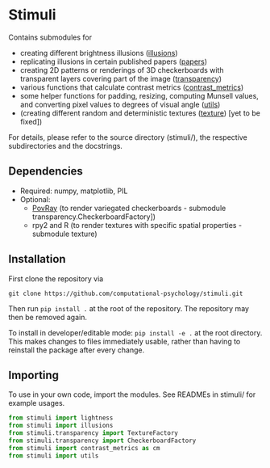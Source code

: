 # Stimuli

Contains submodules for
- creating different brightness illusions ([illusions](stimuli/illusions/))
- replicating illusions in certain published papers  ([papers](stimuli/papers/))
- creating 2D patterns or renderings of 3D checkerboards with transparent 
layers covering part of the image ([transparency](stimuli/transparency/))
- various functions that calculate contrast metrics ([contrast_metrics](stimuli/contrest_metrics/))
- some helper functions for padding, resizing, computing Munsell values, and
converting pixel values to degrees of visual angle ([utils](stimuli/utils/))
- (creating different random and deterministic textures ([texture](stimuli/texture/)) [yet to be fixed])

For details, please refer to the source directory (stimuli/), the respective subdirectories and the docstrings.

## Dependencies
- Required: numpy, matplotlib, PIL
- Optional: 
    - [PovRay](http://www.povray.org/) (to render variegated checkerboards - submodule transparency.CheckerboardFactory])
    - rpy2 and R (to render textures with specific spatial properties - submodule texture)
 

## Installation
First clone the repository via 

```shell script
git clone https://github.com/computational-psychology/stimuli.git
``` 

Then run `pip install .` at the root of the repository.
The repository may then be removed again.

To install in developer/editable mode: `pip install -e .` at the root directory.
This makes changes to files immediately usable,
rather than having to reinstall the package after every change.

## Importing
To use in your own code, import the modules. See READMEs in stimuli/ for example usages.
```python
from stimuli import lightness
from stimuli import illusions
from stimuli.transparency import TextureFactory
from stimuli.transparency import CheckerboardFactory
from stimuli import contrast_metrics as cm
from stimuli import utils
```
